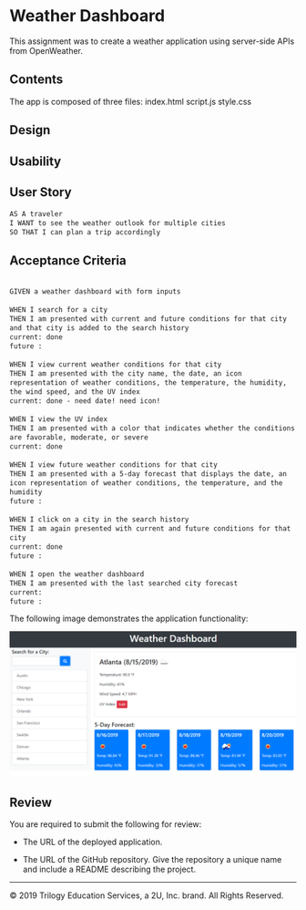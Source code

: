 # Weather Dashboard
This assignment was to create a weather application using server-side APIs from OpenWeather.

## Contents
<p>
The app is composed of three files:
index.html script.js style.css
</p>

## Design
<p></p>

## Usability
<p></p>

## User Story
    
```
AS A traveler
I WANT to see the weather outlook for multiple cities
SO THAT I can plan a trip accordingly
```

## Acceptance Criteria

```

GIVEN a weather dashboard with form inputs

WHEN I search for a city
THEN I am presented with current and future conditions for that city and that city is added to the search history
current: done
future : 

WHEN I view current weather conditions for that city
THEN I am presented with the city name, the date, an icon representation of weather conditions, the temperature, the humidity, the wind speed, and the UV index
current: done - need date! need icon!

WHEN I view the UV index
THEN I am presented with a color that indicates whether the conditions are favorable, moderate, or severe
current: done

WHEN I view future weather conditions for that city
THEN I am presented with a 5-day forecast that displays the date, an icon representation of weather conditions, the temperature, and the humidity
future : 

WHEN I click on a city in the search history
THEN I am again presented with current and future conditions for that city
current: done
future : 

WHEN I open the weather dashboard
THEN I am presented with the last searched city forecast
current: 
future : 

```

The following image demonstrates the application functionality:

![weather dashboard demo](./Assets/06-server-side-apis-homework-demo.png)

## Review

You are required to submit the following for review:

* The URL of the deployed application.

* The URL of the GitHub repository. Give the repository a unique name and include a README describing the project.

- - -
© 2019 Trilogy Education Services, a 2U, Inc. brand. All Rights Reserved.
